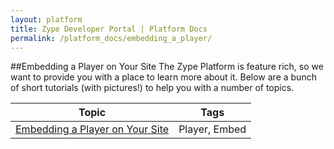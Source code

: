```yaml
---
layout: platform
title: Zype Developer Portal | Platform Docs
permalink: /platform_docs/embedding_a_player/
---
```

##Embedding a Player on Your Site
The Zype Platform is feature rich, so we want to provide you with a place to learn more about it.
Below are a bunch of short tutorials (with pictures!) to help you with a number of topics.

Topic | Tags
----- | ------------
<a href="http://dev.zype.com/posts/2014/11/27/embedding-player/">Embedding a Player on Your Site</a> | Player, Embed
